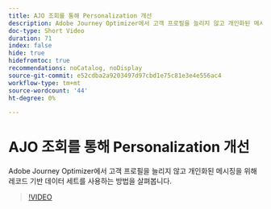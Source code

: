 ```yaml
---
title: AJO 조회를 통해 Personalization 개선
description: Adobe Journey Optimizer에서 고객 프로필을 늘리지 않고 개인화된 메시징을 위해 레코드 기반 데이터 세트를 사용하는 방법을 살펴봅니다.
doc-type: Short Video
duration: 71
index: false
hide: true
hidefromtoc: true
recommendations: noCatalog, noDisplay
source-git-commit: e52cdba2a9203497d97cbd1e75c81e3e4e556ac4
workflow-type: tm+mt
source-wordcount: '44'
ht-degree: 0%

---
```



# AJO 조회를 통해 Personalization 개선

Adobe Journey Optimizer에서 고객 프로필을 늘리지 않고 개인화된 메시징을 위해 레코드 기반 데이터 세트를 사용하는 방법을 살펴봅니다.

<!-- 62_S522_3442522_70_enhancing-personalization-with-ajo-lookups -->
>[!VIDEO](https://video.tv.adobe.com/v/3460338/?learn=on&enablevpops=true&captions=kor)
